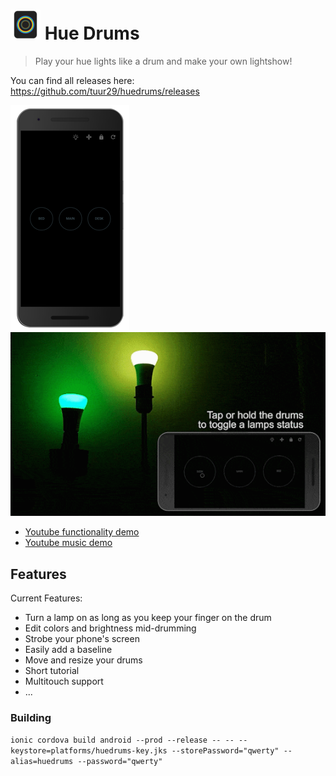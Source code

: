 # ![Logo](https://raw.githubusercontent.com/tuur29/huedrums/master/resources/android/icon/drawable-mdpi-icon.png "Logo") Hue Drums
> Play your hue lights like a drum and make your own lightshow!

You can find all releases here: https://github.com/tuur29/huedrums/releases

![Preview](preview.png) ![Demo](demo.gif)

- [Youtube functionality demo](https://youtu.be/eokq6eNTzFg)
- [Youtube music demo](https://youtu.be/F2KZp8hP2-o)

## Features

Current Features:
- Turn a lamp on as long as you keep your finger on the drum
- Edit colors and brightness mid-drumming
- Strobe your phone's screen
- Easily add a baseline
- Move and resize your drums
- Short tutorial
- Multitouch support
- ...

### Building

`ionic cordova build android --prod --release -- -- --keystore=platforms/huedrums-key.jks --storePassword="qwerty" --alias=huedrums --password="qwerty"`
